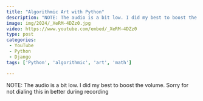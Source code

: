 ```yaml
---
title: "Algorithmic Art with Python"
description: "NOTE: The audio is a bit low. I did my best to boost the volume. Sorry for not dialing this in better during recording"
image: img/2024/_XeRM-4DZz0.jpg
video: https://www.youtube.com/embed/_XeRM-4DZz0
type: post
categories:
 - YouTube
 - Python
 - Django
tags: ['Python', 'algorithmic', 'art', 'math']

---
```


NOTE: The audio is a bit low. I did my best to boost the volume. Sorry for not dialing this in better during recording
